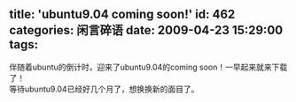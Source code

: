 title: 'ubuntu9.04 coming soon!'
id: 462
categories: 闲言碎语
date: 2009-04-23 15:29:00
tags:
---

伴随着ubuntu的倒计时，迎来了ubuntu9.04的coming soon！一早起来就来下载了！
</br>等待ubuntu9.04已经好几个月了，想换换新的面目了。
